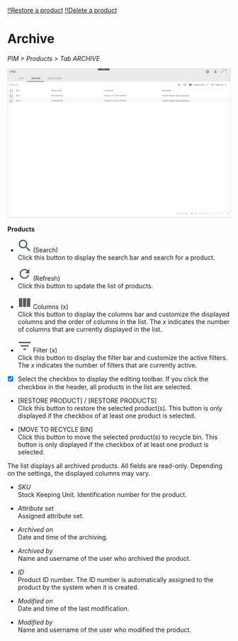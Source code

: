 [!!Restore a product](../Operation/03_MoveProducts.md#restore-a-product)
[!!Delete a product](../Operation/03_MoveProducts.md#delete-a-product)


# Archive

*PIM > Products > Tab ARCHIVE*

![Archive](../../Assets/Screenshots/PIM/Products/Archive/Archive.png "[Archive]")

**Products**

- ![Search](../../Assets/Icons/Search.png "[Search]") (Search)   
    Click this button to display the search bar and search for a product.

- ![Refresh](../../Assets/Icons/Refresh01.png "[Refresh]") (Refresh)   
    Click this button to update the list of products.

- ![Columns](../../Assets/Icons/Columns.png "[Columns]") Columns (x)   
    Click this button to display the columns bar and customize the displayed columns and the order of columns in the list. The *x* indicates the number of columns that are currently displayed in the list.

- ![Filter](../../Assets/Icons/Filter.png "[Filter]") Filter (x)   
    Click this button to display the filter bar and customize the active filters. The *x* indicates the number of filters that are currently active.

- [x]     
    Select the checkbox to display the editing toolbar. If you click the checkbox in the header, all products in the list are selected.

- [RESTORE PRODUCT] / [RESTORE PRODUCTS]   
    Click this button to restore the selected product(s). This button is only displayed if the checkbox of at least one product is selected.   

- [MOVE TO RECYCLE BIN]   
    Click this button to move the selected product(s) to recycle bin. This button is only displayed if the checkbox of at least one product is selected.    

The list displays all archived products. All fields are read-only. Depending on the settings, the displayed columns may vary.

- *SKU*   
    Stock Keeping Unit. Identification number for the product.  

- *Attribute set*   
    Assigned attribute set.

- *Archived on*   
    Date and time of the archiving.

- *Archived by*   
    Name and username of the user who archived the product.

- *ID*   
    Product ID number. The ID number is automatically assigned to the product by the system when it is created.

- *Modified on*   
    Date and time of the last modification.

- *Modified by*   
    Name and username of the user who modified the product.
